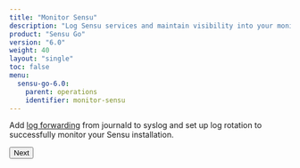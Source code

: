 ```yaml
---
title: "Monitor Sensu"
description: "Log Sensu services and maintain visibility into your monitoring workflows. Learn to monitor Sensu."
product: "Sensu Go"
version: "6.0"
weight: 40
layout: "single"
toc: false
menu:
  sensu-go-6.0:
    parent: operations
    identifier: monitor-sensu
---
```


Add [log forwarding][1] from journald to syslog and set up log rotation to successfully monitor your Sensu installation.

**<button onclick="window.location.href='log-sensu-systemd';">Next</button>**


[1]: log-sensu-systemd/
